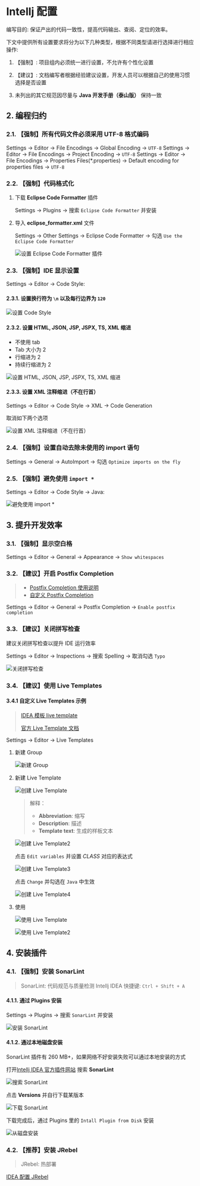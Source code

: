 # Intellj 配置

编写目的: 保证产出的代码一致性，提高代码输出、查阅、定位的效率。

下文中提供所有设置要求将分为以下几种类型，根据不同类型请进行选择进行相应操作:

1. 【强制】: 项目组内必须统一进行设置，不允许有个性化设置

2. 【建议】: 文档编写者根据经验建议设置，开发人员可以根据自己的使用习惯选择是否设置

3. 未列出的其它规范因尽量与 **Java 开发手册（泰山版）** 保持一致

## 2. 编程归约

### 2.1. 【强制】所有代码文件必须采用 UTF-8 格式编码

Settings -> Editor -> File Encodings -> Global Encoding -> `UTF-8`
Settings -> Editor -> File Encodings -> Project Encoding -> `UTF-8`
Settings -> Editor -> File Encodings -> Properties Files(\*.properties) -> Default encoding for properties files -> `UTF-8`

### 2.2. 【强制】代码格式化

1. 下载 **Eclipse Code Formatter** 插件

   Settings -> Plugins -> 搜索 `Eclipse Code Formatter` 并安装

2. 导入 **eclipse_formatter.xml** 文件

   Settings -> Other Settings -> Eclipse Code Formatter -> 勾选 `Use the Eclipse Code Formatter`

   ![设置 Eclipse Code Formatter 插件](./images/set-eclipse_code_formatter.jpg)

### 2.3. 【强制】IDE 显示设置

Settings -> Editor -> Code Style:

#### 2.3.1. 设置换行符为 `\n` 以及每行边界为 `120`

![设置 Code Style](./images/code_style.jpg)

#### 2.3.2. 设置 HTML, JSON, JSP, JSPX, TS, XML 缩进

- 不使用 tab
- Tab 大小为 2
- 行缩进为 2
- 持续行缩进为 2

![设置 HTML, JSON, JSP, JSPX, TS, XML 缩进](./images/set-plain_text.png)

#### 2.3.3. 设置 XML 注释缩进（不在行首）

Settings -> Editor -> Code Style -> XML -> Code Generation

取消如下两个选项

![设置 XML 注释缩进（不在行首）](./images/xml-config.png)

### 2.4. 【强制】设置自动去除未使用的 import 语句

Settings -> General -> AutoImport -> 勾选 `Optimize imports on the fly`

### 2.5. 【强制】避免使用 `import *`

Settings -> Editor -> Code Style -> Java:

![避免使用 import *](./images/no-import-star.jpg)

## 3. 提升开发效率

### 3.1. 【强制】显示**空白格**

Settings -> Editor -> General -> Appearance -> `Show whitespaces`

### 3.2. 【建议】开启 Postfix Completion

> - [Postfix Completion 使用说明](https://www.jetbrains.com/help/idea/settings-postfix-completion.html)
> - [自定义 Postfix Completion](https://www.jetbrains.com/help/idea/auto-completing-code.html)

Settings -> Editor -> General -> Postfix Completion -> `Enable postfix completion`

### 3.3. 【建议】关闭拼写检查

建议关闭拼写检查以提升 IDE 运行效率

Settings -> Editor -> Inspections -> 搜索 Spelling -> 取消勾选 `Typo`

![关闭拼写检查](./images/close-spelling.jpg)

### 3.4. 【建议】使用 Live Templates

#### 3.4.1 自定义 Live Templates 示例

> [IDEA 模板 live template](https://www.jianshu.com/p/4bb6ca64aef5)
>
> [官方 Live Template 文档](https://www.jetbrains.com/help/idea/settings-live-templates.html)

Settings -> Editor -> Live Templates

1. 新建 Group

   ![新建 Group](./images/templates-group.png)

2. 新建 Live Template

   ![创建 Live Template](./images/create-live-template.jpg)

   > 解释：
   >
   > - **Abbreviation**: 缩写
   > - **Description**: 描述
   > - **Template text**: 生成的样板文本

   ![创建 Live Template2](./images/create-live-template2.jpg)

   点击 `Edit variables` 并设置 _CLASS_ 对应的表达式

   ![创建 Live Template3](./images/create-live-template3.jpg)

   点击 `Change` 并勾选在 `Java` 中生效

   ![创建 Live Template4](./images/create-live-template4.jpg)

3. 使用

   ![使用 Live Template](./images/use-live-template.jpg)

   ![使用 Live Template2](./images/use-live-template2.jpg)

## 4. 安装插件

### 4.1. 【强制】安装 SonarLint

> SonarLint: 代码规范与质量检测
> Intellj IDEA 快捷键: `Ctrl + Shift + A`

#### 4.1.1. 通过 Plugins 安装

Settings -> Plugins -> 搜索 `SonarLint` 并安装

![安装 SonarLint](./images/install-sonarlint.jpg)

#### 4.1.2. 通过本地磁盘安装

SonarLint 插件有 260 MB+，如果网络不好安装失败可以通过本地安装的方式

打开[Intellj IDEA 官方插件网站](https://plugins.jetbrains.com/idea) 搜索 **SonarLint**

![搜索 SonarLint](./images/search-sonarlint.jpg)

点击 **Versions** 并自行下载某版本

![下载 SonarLint](./images/select-sonarlint-version.png)

下载完成后，通过 Plugins 里的 `Intall Plugin from Disk` 安装

![从磁盘安装](./images/install-from-disk.jpg)

### 4.2. 【推荐】安装 JRebel

> JRebel: 热部署

[IDEA 配置 JRebel](./IDEA配置JRebel热部署.pdf)